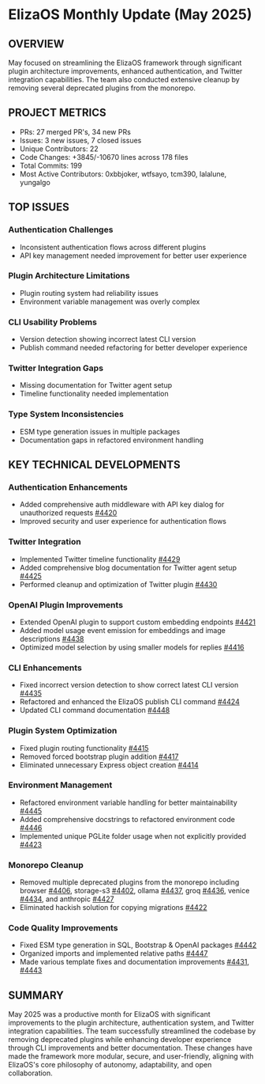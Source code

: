 # ElizaOS Monthly Update (May 2025)

## OVERVIEW
May focused on streamlining the ElizaOS framework through significant plugin architecture improvements, enhanced authentication, and Twitter integration capabilities. The team also conducted extensive cleanup by removing several deprecated plugins from the monorepo.

## PROJECT METRICS
- PRs: 27 merged PR's, 34 new PRs
- Issues: 3 new issues, 7 closed issues
- Unique Contributors: 22
- Code Changes: +3845/-10670 lines across 178 files
- Total Commits: 199
- Most Active Contributors: 0xbbjoker, wtfsayo, tcm390, lalalune, yungalgo

## TOP ISSUES

### Authentication Challenges
- Inconsistent authentication flows across different plugins
- API key management needed improvement for better user experience

### Plugin Architecture Limitations
- Plugin routing system had reliability issues
- Environment variable management was overly complex

### CLI Usability Problems
- Version detection showing incorrect latest CLI version
- Publish command needed refactoring for better developer experience

### Twitter Integration Gaps
- Missing documentation for Twitter agent setup
- Timeline functionality needed implementation

### Type System Inconsistencies
- ESM type generation issues in multiple packages
- Documentation gaps in refactored environment handling

## KEY TECHNICAL DEVELOPMENTS

### Authentication Enhancements
- Added comprehensive auth middleware with API key dialog for unauthorized requests [#4420](https://github.com/elizaos/eliza/pull/4420)
- Improved security and user experience for authentication flows

### Twitter Integration
- Implemented Twitter timeline functionality [#4429](https://github.com/elizaos/eliza/pull/4429)
- Added comprehensive blog documentation for Twitter agent setup [#4425](https://github.com/elizaos/eliza/pull/4425)
- Performed cleanup and optimization of Twitter plugin [#4430](https://github.com/elizaos/eliza/pull/4430)

### OpenAI Plugin Improvements
- Extended OpenAI plugin to support custom embedding endpoints [#4421](https://github.com/elizaos/eliza/pull/4421)
- Added model usage event emission for embeddings and image descriptions [#4438](https://github.com/elizaos/eliza/pull/4438)
- Optimized model selection by using smaller models for replies [#4416](https://github.com/elizaos/eliza/pull/4416)

### CLI Enhancements
- Fixed incorrect version detection to show correct latest CLI version [#4435](https://github.com/elizaos/eliza/pull/4435)
- Refactored and enhanced the ElizaOS publish CLI command [#4424](https://github.com/elizaos/eliza/pull/4424)
- Updated CLI command documentation [#4448](https://github.com/elizaos/eliza/pull/4448)

### Plugin System Optimization
- Fixed plugin routing functionality [#4415](https://github.com/elizaos/eliza/pull/4415)
- Removed forced bootstrap plugin addition [#4417](https://github.com/elizaos/eliza/pull/4417)
- Eliminated unnecessary Express object creation [#4414](https://github.com/elizaos/eliza/pull/4414)

### Environment Management
- Refactored environment variable handling for better maintainability [#4445](https://github.com/elizaos/eliza/pull/4445)
- Added comprehensive docstrings to refactored environment code [#4446](https://github.com/elizaos/eliza/pull/4446)
- Implemented unique PGLite folder usage when not explicitly provided [#4423](https://github.com/elizaos/eliza/pull/4423)

### Monorepo Cleanup
- Removed multiple deprecated plugins from the monorepo including browser [#4406](https://github.com/elizaos/eliza/pull/4406), storage-s3 [#4402](https://github.com/elizaos/eliza/pull/4402), ollama [#4437](https://github.com/elizaos/eliza/pull/4437), groq [#4436](https://github.com/elizaos/eliza/pull/4436), venice [#4434](https://github.com/elizaos/eliza/pull/4434), and anthropic [#4427](https://github.com/elizaos/eliza/pull/4427)
- Eliminated hackish solution for copying migrations [#4422](https://github.com/elizaos/eliza/pull/4422)

### Code Quality Improvements
- Fixed ESM type generation in SQL, Bootstrap & OpenAI packages [#4442](https://github.com/elizaos/eliza/pull/4442)
- Organized imports and implemented relative paths [#4447](https://github.com/elizaos/eliza/pull/4447)
- Made various template fixes and documentation improvements [#4431](https://github.com/elizaos/eliza/pull/4431), [#4443](https://github.com/elizaos/eliza/pull/4443)

## SUMMARY
May 2025 was a productive month for ElizaOS with significant improvements to the plugin architecture, authentication system, and Twitter integration capabilities. The team successfully streamlined the codebase by removing deprecated plugins while enhancing developer experience through CLI improvements and better documentation. These changes have made the framework more modular, secure, and user-friendly, aligning with ElizaOS's core philosophy of autonomy, adaptability, and open collaboration.